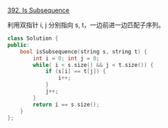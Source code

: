 [392. Is Subsequence](https://leetcode-cn.com/problems/is-subsequence/)

利用双指针 i, j 分别指向 s, t，一边前进一边匹配子序列。

```c++
class Solution {
public:
    bool isSubsequence(string s, string t) {
        int i = 0; int j = 0;
        while( i < s.size() && j < t.size()) {
            if (s[i] == t[j]) {
                i++;
            }
            j++;
        }
        return i == s.size();
    }
};
```